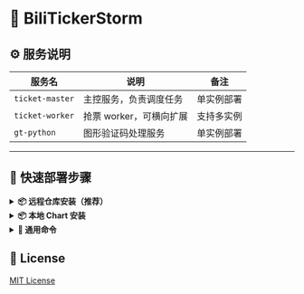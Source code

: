 
# 🎫 BiliTickerStorm


## ⚙️ 服务说明

| 服务名             | 说明              | 备注    |
| --------------- | --------------- | ----- |
| `ticket-master` | 主控服务，负责调度任务     | 单实例部署 |
| `ticket-worker` | 抢票 worker，可横向扩展 | 支持多实例 |
| `gt-python`     | 图形验证码处理服务       | 单实例部署 |

---

## 🚀 快速部署步骤

<details> <summary><strong>📦 远程仓库安装（推荐）</strong></summary>

```bash
helm repo add bili-ticker-storm https://mikumifa.github.io/biliTickerStorm/
helm repo update
```

### 2. 安装 Chart

```bash
# 如果使用本地 Chart 目录
helm install bili-ticker-storm bili-ticker-storm/bili-ticker-storm \
  --set hostDataPath=/your/host/data/path \
  --set ticketWorker.pushplusToken="your_token" \
  --set ticketWorker.ticketInterval="300" \
  --set ticketWorker.ticketTimeStart="2025-05-20T13:14"
  
```

> - `hostDataPath` 是抢票配置文件目录，挂载给 `ticket-master` 容器用。
> - `ticketWorker.pushplusToken` 是plusplus 推送配置，设置后可以接收抢票结果通知。
> - `ticketWorker.ticketInterval` 是抢票间隔秒数，默认 300 秒。
> - `ticketWorker.ticketTimeStart` 是定时启动时间，格式为 `2025-05-20T13:14`，可选。

### 3. 升级 Chart

```bash
helm upgrade bili-ticker-storm bili-ticker-storm/bili-ticker-storm --reuse-values \
  --set ticketWorker.ticketInterval="600"
```
---
</details> 
<details> <summary><strong>📦 本地 Chart 安装</strong></summary>


### 1. 安装 Chart

```bash
# 克隆仓库
git clone https://github.com/mikumifa/biliTickerStorm
# 使用本地 Chart 包
helm install bili-ticker-storm bili-ticker-storm/bili-ticker-storm \
  --set hostDataPath=/your/host/data/path \
  --set ticketWorker.pushplusToken="your_token" \
  --set ticketWorker.ticketInterval="300" \
  --set ticketWorker.ticketTimeStart="2025-05-20T13:14"
```
### 2. 升级 Chart

```bash
helm upgrade bili-ticker-storm ./helm --reuse-values
```
</details>
<details>
<summary><strong>📌 通用命令</strong></summary>

### ⏹ 卸载
```bash
helm uninstall bili-ticker-storm
```
</details>

## 📄 License

[MIT License](LICENSE)

